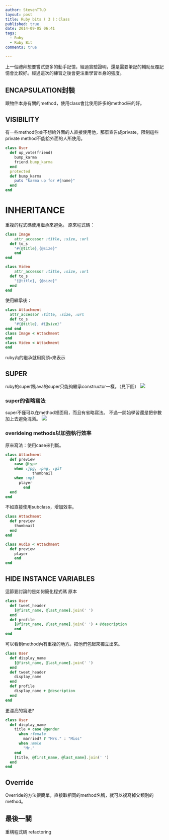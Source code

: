 ```yaml
---
author: StevenTTuD
layout: post
title: Ruby bits ( 3 )：Class
published: true
date: 2014-09-05 06:41
tags:
  - Ruby
  - Ruby Bit
comments: true

---
```

上一個禮拜想要嘗試更多的動手記憶，經過實驗證明，還是需要筆記的輔助反覆記憶會比較好。經過這次的練習之後會更注重學習本身的強度。

## ENCAPSULATION封裝
跟物件本身有關的method，使用class會比使用許多的method來的好。

## VISIBILITY
有一些method你並不想給外面的人直接使用他，那麼宣告成private，限制這些private method不能給外面的人所使用。
```rb
class User
  def up_vote(friend)
    bump_karma
    friend.bump_karma
  end
  protected
  def bump_karma
    puts "karma up for #{name}"
  end
end
```
# INHERITANCE
重複的程式碼使用繼承來避免。
原來程式碼：
```rb
class Image
	attr_accessor :title, :size, :url
  def to_s
  	"#{@title},{@size}"
	end
end

class Video
	attr_accessor :title, :size, :url
  def to_s
  	"{@title}, {@size}"
  end
end
```
使用繼承後：
```rb
class Attachment
  attr_accessor :title, :size, :url
  def to_s
    "#{@title}, #{@size}"
end end
class Image < Attachment
end
class Video < Attachment
end
```
ruby內的繼承就用箭頭```<```來表示
## SUPER
ruby的super跟java的super只能夠繼承constructor一樣。（見下圖）
![](https://lh3.googleusercontent.com/AXTNO38rF_Z5-Bvn6HEX96KsojxntcHjnKFdkpT-5-4=w1755-h923-no)

### super的省略寫法
super不僅可以在method裡面用，而且有省略寫法。
不過一開始學習還是把參數加上去避免混淆。
![](https://lh4.googleusercontent.com/-3UdY2F0B16k/VAlinCbjwRI/AAAAAAAAC3c/aFwDasJziEo/w1755-h833-no/Screen%2BShot%2B2014-09-05%2Bat%2B15.12.39.png)

### overideing methods以加強執行效率
原來寫法：使用case來判斷。
```rb
class Attachment
  def preview
    case @type
    when :jpg, :png, :gif
			thumbnail
    when :mp3
      player
		end
  end
end
```
不如直接使用subclass，增加效率。
```rb
class Attachment
  def preview
    thumbnail
  end
end

class Audio < Attachment
  def preview
    player
	end
end
```

## HIDE INSTANCE VARIABLES
這節要討論的是如何簡化程式碼
原本
```rb
class User
  def tweet_header
    [@first_name, @last_name].join(' ')
  end
  def profile
    [@first_name, @last_name].join(' ') + @description
	end
end
```
可以看到method內有重複的地方。把他們包起來獨立出來。
```rb
class User
  def display_name
    [@first_name, @last_name].join(' ')
  end
  def tweet_header
    display_name
  end
  def profile
    display_name + @description
  end
end
```
更漂亮的寫法?
```rb
class User
  def display_name
    title = case @gender
      when :female
        married? ? "Mrs." : "Miss"
      when :male
        "Mr."
    end
    [title, @first_name, @last_name].join(' ')
  end
end
```
## Override
Override的方法很簡單，直接取相同的method名稱，就可以複寫掉父類別的method。

## 最後一關
重構程式碼 refactoring